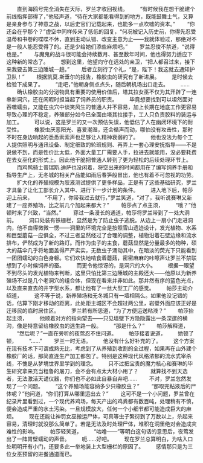 　　直到海鸥号完全消失在天际，罗兰才收回视线。
　　“有时候我在想干脆建个前线指挥部得了，”他轻声道，“待在大家都能看得到的地方，既能鼓舞士气，又算是亲身参与了神意之战，以后史官们记载起来，也能多一点吹嘘的资本。”
　　“你还会在乎那个？”虚空中同样传来了低低的回复，“何况被记入历史前，你得先忍受温蒂和书卷的喋喋不休，直到主动认错、改变主意为止——我就体验过，那绝对不是一般人能忍受得了的。还是少给她们添些麻烦吧。”
　　罗兰忍俊不禁道，“说得也是。”
　　与魔鬼的战斗很可能会持续数月、甚至数年时间，他也得努力适应下这种新的常态了。
　　想到这里，他望向守在远处的亲卫，“把人都召过来，接下来我要去第三边陲城一趟。”
　　后者立刻行了个礼，“是，陛下！我这就去通知护卫队！”
　　根据凯莫.斯垂尔的报告，橡胶虫的研究有了新进展。
　　是时候去检验下成果了。
　　“走吧，”他朝身侧点点头，随后朝机场出口走去。
　　……
　　确认橡胶虫的分泌物具有重要的使用价值后，塔其拉女巫不仅为其开辟了一连串新洞穴，还在闲暇时担当起了饲养员的职责。
　　毕竟想要找到可以坦然面对吞噬蠕虫，又能在虫穴中谈笑风生的普通人并不容易，加上长期在地底工作更容易导致心理的不稳定，养殖部分如今已全面由塔其拉接手，工人只负责胶料的装运与加工。
　　可以说，这是罗兰的又一次预估失误，他低估了人在幽闭环境下的耐受性。
　　橡胶虫厌恶阳光、喜爱潮湿，还会循声而动，哪怕没有攻击性，那时不时在身边响起的悉悉索索声也足够让人精神衰弱的了。
　　他也没法为每个工人提供照明与通讯设备、制定细致的轮班规则、再弄上一套心理安抚指导——不是说做不到，而是性价比太低，外面大量工厂需要人手，拉进去就能用，没必要耗费在去女巫化的形式上。因此他干脆把普通人转到了更为轻松的后续处理环节上。
　　而鸡鸭骑士普瑞斯.迪萨也没闲着，将空出来的时间都用在了编写饲养手册和指导生产上，无冬城的相关产品能如雨后春笋般冒出，他也有着不可忽视的功劳。
　　扩大化的养殖规模为胶液测试提供了更多样品，正是有了这些基础研究，罗兰才具备了让化工部长介入其中、进行下一步计划的条件。
　　进入地下后，帕莎迎上前来，
　　“不用了，你带我过去就行，”罗兰笑道，“对了，我听说赛琳又新建了一座养殖场，比之前几个加起来都大？”
　　帕莎点了点主须，
　　“哦？”他顿时来了兴致，“当然。”
　　穿过一条漫长的通道，帕莎将罗兰带到了一处大洞前。
　　洞口处装有铁栅栏，显然是为了防止虫子逃脱。从边上一扇小门走进洞内，他不由得微微一愣——洞里的环境完全是按照雪山遗迹设计，发光植物、水系和巨型蘑菇一应俱全，不过三者显然经过了合理的调整，植物沿着石壁边缘和流水排布，俨然成为了新的路灯。而作为虫子的主食，蘑菇显然是分量最多的物种，硕大的菇伞几乎将地面盖得严严实实，无数虫子涌动其中，在暗淡的荧光下只能看到一团团蠕动的白色身躯。它们欢快地啃食着蘑菇，密密麻麻的咔嚓声让罗兰不禁联想到了小时候饲养的蚕。
　　而更令他惊讶的，是洞穴的大小。
　　根据一眼望不到尽头的发光植物来判断，这里只怕比第三边陲城的主殿还大——他原以为新养殖场不过是几个老洞穴的组合体，但现在看来并非如此。那井然有序的蓝色光点，以及直来直去的井字型水系，都让他有了一丝大型工厂的感觉。
　　帕莎主动介绍道，
　　这不等于说，新养殖场和无冬城只有一墙相隔么。如果他没记错的话，估算下刚才移动的距离，此处距主城区不会超过两公里，岩壁外面应该正好是迁移民的临时居住区。
　　罗兰若有所思道，“为了方便运送粘液？”
　　帕莎抬起主须，
　　他顺着对方的指向望去——只见墙壁下方隐隐露出一条深邃的横沟，像是特意留给橡胶虫的逃生路一般。
　　“那是什么？”
　　帕莎解释道，
　　“然后呢？”一直在旁听的夜莺忍不住问道。
　　帕莎接着说道，
　　她顿了顿，
　　“……”
　　罗兰一时无语。
　　他没有什么好补充的了。
　　这个方案在现有技术下可谓成熟无比，考虑到了从养殖到收割的全过程，如果再在山外建个橡胶厂的话，那简直连生产加工都包了。特别是这种现代风格浓郁的流水式宰杀线，不愧是从梦境世界里学到的理念。
　　只不过把宝贵的魔力核心和赛琳的毕生研究拿来充当粗鲁的屠刀，会不会有点太大材小用了？
　　就算找不到天选者，无法激活天谴仪器，你们也不必如此自暴自弃吧……
　　不对，罗兰忽然发现了一个问题。
　　“这个养殖场能容纳多少只橡胶虫？”
　　“那取完粘液后的尸体呢？”他问道，“你们打算从哪里运出去？”
　　这可不是一个小问题，罗兰曾在纪录片里看到过，一个现代养鸡场，每天产出的鸡粪都有数百吨，处理稍有不慎，便会造成严重的水土污染。一旦规模放大，任何一个小细节都可能造成巨大的麻烦。
　　现在还能让神罚女巫搬运尸体，可真等虫子繁衍到了万数以上，杀起来容易，清理时就没那么简单了。若是无法及时处理尸体，堆积在洞里绝对会造成灾难性的影响。
　　帕莎轻笑道，
　　“咕噜——”等明白这句话的意思后，夜莺发出了一阵胃壁蠕动的声音。
　　呃……好吧。
　　现在罗兰总算明白，为啥入口处明明开有小门，还要多此一举地装上大型栅栏的原因了。
　　感情那只是为三位女巫预留的进餐通道而已。